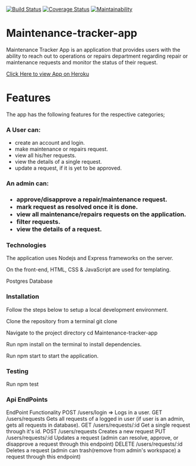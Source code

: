 [![Build Status](https://travis-ci.org/uchemukolo/Maintenance-tracker-app.svg?branch=develop)](https://travis-ci.org/uchemukolo/Maintenance-tracker-app)
[![Coverage Status](https://coveralls.io/repos/github/uchemukolo/Maintenance-tracker-app/badge.svg)](https://coveralls.io/github/uchemukolo/Maintenance-tracker-app)
[![Maintainability](https://api.codeclimate.com/v1/badges/028ca3922bb7fa66b323/maintainability)](https://codeclimate.com/github/uchemukolo/Maintenance-tracker-app/maintainability)

# Maintenance-tracker-app
Maintenance Tracker App is an application that provides users with the ability to reach out to operations or repairs department regarding repair or maintenance requests and monitor the status of their request.

<p> <a href='https://uchemukolo.github.io/Maintenance-tracker-app/'>Click Here to view App on Heroku</a></p>

<h1>Features</h1>
<p>The app has the following features for the respective categories;</p>

<h3>A User can:</h3>

<ul>
<li>create an account and login.</li>
<li>make maintenance or repairs request.</li>
<li>view all his/her requests.</li>
<li>view the details of a single request.</li>
<li>update a request, if it is yet to be approved.</li>
</ul>
<h3>An admin can:<h3>
<ul>
<li>approve/disapprove a repair/maintenance request.</li>
<li>mark request as resolved once it is done.</li>
<li>view all maintenance/repairs requests on the application.</li>
<li>filter requests.</li>
<li>view the details of a request.</li>
</ul>
<h3>Technologies</h3>
<p>The application uses Nodejs and Express frameworks on the server.</p>
<p>On the front-end, HTML, CSS & JavaScript are used for templating.</p>
<p>Postgres Database</p>

<h3>Installation</h3>
<p>Follow the steps below to setup a local development environment.

<p>Clone the repository from a terminal git clone <a href='https://github.com/uchemukolo/Maintenance-tracker-app'></a></p>
<p>Navigate to the project directory cd Maintenance-tracker-app</p>
<p>Run npm install on the terminal to install dependencies.</p>
<p>Run npm start to start the application.</p>

<h3>Testing</h3>

<p>Run npm test</p>

<h3>Api EndPoints</h3>
<table>
EndPoint	Functionality
POST /users/login	=> Logs in a user.
GET /users/requests	Gets all requests of a logged in user (if user is an admin, gets all requests in database).
GET /users/requests/:id	Get a single request through it's id.
POST /users/requests	Creates a new request
PUT /users/requests/:id	Updates a request (admin can resolve, approve, or disapprove a request through this endpoint)
DELETE /users/requests/:id	Deletes a request (admin can trash(remove from admin's workspace) a request through this endpoint)
</table>

